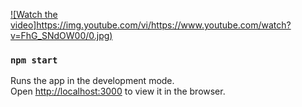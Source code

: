 [![Watch the video]https://img.youtube.com/vi/<https://www.youtube.com/watch?v=FhG_SNdOW00/0.jpg>)](https://youtu.be/T-D1KVIuvjA)

### `npm start`

Runs the app in the development mode.\
Open [http://localhost:3000](http://localhost:3000) to view it in the browser.
